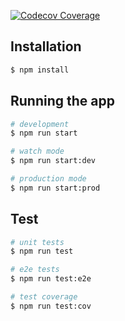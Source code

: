 [![Codecov Coverage](https://img.shields.io/codecov/c/github/chaptone/nestjs-starter/master.svg?style=flat-square)](https://codecov.io/gh/chpatone/nestjs-starter/)

## Installation

```bash
$ npm install
```

## Running the app

```bash
# development
$ npm run start

# watch mode
$ npm run start:dev

# production mode
$ npm run start:prod
```

## Test

```bash
# unit tests
$ npm run test

# e2e tests
$ npm run test:e2e

# test coverage
$ npm run test:cov
```